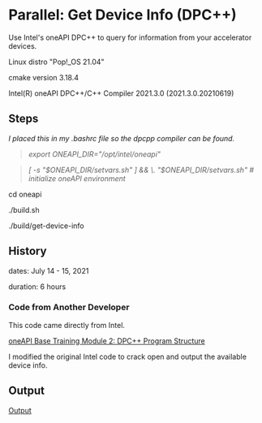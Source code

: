 # Parallel: Get Device Info (DPC++)

Use Intel's oneAPI DPC++ to query for information from your accelerator devices.

Linux distro "Pop!_OS 21.04"

cmake version 3.18.4

Intel(R) oneAPI DPC++/C++ Compiler 2021.3.0 (2021.3.0.20210619)

## Steps

*I placed this in my .bashrc file so the dpcpp compiler can be found.*

> *export ONEAPI_DIR="/opt/intel/oneapi"*

> *[ -s "$ONEAPI_DIR/setvars.sh" ] && \. "$ONEAPI_DIR/setvars.sh"  # initialize oneAPI environment*

cd oneapi

./build.sh

./build/get-device-info

## History

dates: July 14 - 15, 2021

duration: 6 hours

### Code from Another Developer

This code came directly from Intel.

[oneAPI Base Training Module 2: DPC++ Program Structure](https://devcloud.intel.com/oneapi/get_started/baseTrainingModules/)

I modified the original Intel code to crack open and output the available device info.

## Output

[Output](https://github.com/TallDave67/parallel-get-device-info/blob/main/oneapi/output.txt)
